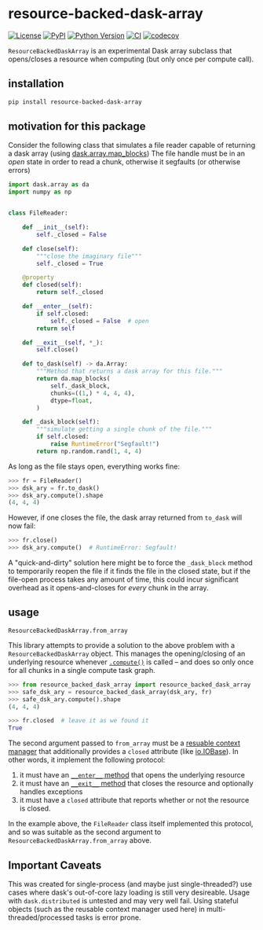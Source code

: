 # resource-backed-dask-array

[![License](https://img.shields.io/pypi/l/resource-backed-dask-array.svg?color=green)](https://github.com/tlambert03/resource-backed-dask-array/raw/main/LICENSE)
[![PyPI](https://img.shields.io/pypi/v/resource-backed-dask-array.svg?color=green)](https://pypi.org/project/resource-backed-dask-array)
[![Python Version](https://img.shields.io/pypi/pyversions/resource-backed-dask-array.svg?color=green)](https://python.org)
[![CI](https://github.com/tlambert03/resource-backed-dask-array/actions/workflows/ci.yml/badge.svg)](https://github.com/tlambert03/resource-backed-dask-array/actions/workflows/ci.yml)
[![codecov](https://codecov.io/gh/tlambert03/resource-backed-dask-array/branch/main/graph/badge.svg)](https://codecov.io/gh/tlambert03/resource-backed-dask-array)

`ResourceBackedDaskArray` is an experimental Dask array subclass
that opens/closes a resource when computing (but only once per compute call).

## installation

```sh
pip install resource-backed-dask-array
```

## motivation for this package

Consider the following class that simulates a file reader capable of returning a
dask array (using
[dask.array.map_blocks](https://docs.dask.org/en/latest/generated/dask.array.map_blocks.html))
The file handle must be in an *open* state in order to read a chunk, otherwise
it segfaults (or otherwise errors)

```python
import dask.array as da
import numpy as np


class FileReader:

    def __init__(self):
        self._closed = False

    def close(self):
        """close the imaginary file"""
        self._closed = True

    @property
    def closed(self):
        return self._closed

    def __enter__(self):
        if self.closed:
            self._closed = False  # open
        return self

    def __exit__(self, *_):
        self.close()

    def to_dask(self) -> da.Array:
        """Method that returns a dask array for this file."""
        return da.map_blocks(
            self._dask_block,
            chunks=((1,) * 4, 4, 4),
            dtype=float,
        )

    def _dask_block(self):
        """simulate getting a single chunk of the file."""
        if self.closed:
            raise RuntimeError("Segfault!")
        return np.random.rand(1, 4, 4)
```

As long as the file stays open, everything works fine:

```python
>>> fr = FileReader()
>>> dsk_ary = fr.to_dask()
>>> dsk_ary.compute().shape
(4, 4, 4)
```

However, if one closes the file, the dask array returned
from `to_dask` will now fail:

```python
>>> fr.close()
>>> dsk_ary.compute()  # RuntimeError: Segfault!
```

A "quick-and-dirty" solution here might be to force the `_dask_block` method to
temporarily reopen the file if it finds the file in the closed state, but if the
file-open process takes any amount of time, this could incur significant
overhead as it opens-and-closes for *every* chunk in the array.

## usage

`ResourceBackedDaskArray.from_array`

This library attempts to provide a solution to the above problem with a
`ResourceBackedDaskArray` object.  This manages the opening/closing of
an underlying resource whenever [`.compute()`](https://docs.dask.org/en/stable/generated/dask.array.Array.compute.html#dask.array.Array.compute) is called – and does so only once for all chunks in a single compute task graph.

```python
>>> from resource_backed_dask_array import resource_backed_dask_array
>>> safe_dsk_ary = resource_backed_dask_array(dsk_ary, fr)
>>> safe_dsk_ary.compute().shape
(4, 4, 4)

>>> fr.closed  # leave it as we found it
True
```

The second argument passed to `from_array` must be a [resuable context manager](https://docs.python.org/3/library/contextlib.html#reusable-context-managers)
that additionally provides a `closed` attribute (like [io.IOBase](https://docs.python.org/3/library/io.html#io.IOBase.closed)).  In other words, it implement the following protocol:

1. it must have an [`__enter__` method](https://docs.python.org/3/reference/datamodel.html#object.__enter__) that opens the underlying resource
2. it must have an [`__exit__` method](https://docs.python.org/3/reference/datamodel.html#object.__exit__) that closes the resource and optionally handles exceptions
3. it must have a `closed` attribute that reports whether or not the resource is closed.

In the example above, the `FileReader` class itself implemented this protocol, and so was suitable as the second argument to `ResourceBackedDaskArray.from_array` above.

## Important Caveats

This was created for single-process (and maybe just single-threaded?)
use cases where dask's out-of-core lazy loading is still very desireable.  Usage
with `dask.distributed` is untested and may very well fail.  Using stateful objects (such as the reusable context manager used here) in multi-threaded/processed tasks is error prone.
